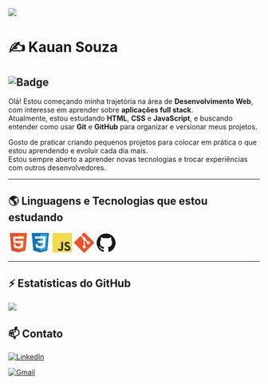 <img src="https://tse3.mm.bing.net/th/id/OIP.7zUpZp8OiodoiuHw1L_2HQHaDu?cb=12&rs=1&pid=ImgDetMain&o=7&rm=3" width="250"/>

# ✍ Kauan Souza

## ![Badge](https://img.shields.io/badge/Desenvolvedor%20FullStack-0D1117?style=for-the-badge&logoColor=800080&labelColor=800080&color=0D1117)

Olá! Estou começando minha trajetória na área de **Desenvolvimento Web**, com interesse em aprender sobre **aplicações full stack**.  
Atualmente, estou estudando **HTML**, **CSS** e **JavaScript**, e buscando entender como usar **Git** e **GitHub** para organizar e versionar meus projetos.

Gosto de praticar criando pequenos projetos para colocar em prática o que estou aprendendo e evoluir cada dia mais.  
Estou sempre aberto a aprender novas tecnologias e trocar experiências com outros desenvolvedores.

---

## 🌎 Linguagens e Tecnologias que estou estudando

<p align="left">
  <img src="https://raw.githubusercontent.com/devicons/devicon/master/icons/html5/html5-original.svg" alt="HTML" width="40" height="40"/>
  <img src="https://raw.githubusercontent.com/devicons/devicon/master/icons/css3/css3-original.svg" alt="CSS" width="40" height="40"/>
  <img src="https://raw.githubusercontent.com/devicons/devicon/master/icons/javascript/javascript-original.svg" alt="JavaScript" width="40" height="40"/>
  <img src="https://raw.githubusercontent.com/devicons/devicon/master/icons/git/git-original.svg" alt="Git" width="40" height="40"/>
  <img src="https://raw.githubusercontent.com/devicons/devicon/master/icons/github/github-original.svg" alt="GitHub" width="40" height="40"/>
</p>

---

## ⚡ Estatísticas do GitHub

<p align="left">
  <img height="180em" src="https://github-readme-stats.vercel.app/api?username=ks7m&show_icons=true&theme=dark&include_all_commits=true&count_private=true"/>
 
</p>

## 📫 Contato

[![LinkedIn](https://img.shields.io/badge/LinkedIn-Kauan%20Araujo-0077B5?style=for-the-badge&logo=linkedin&logoColor=white)](https://www.linkedin.com/in/kauan-araujoo)

[![Gmail](https://img.shields.io/badge/Email-kauazinhoeu62@gmail.com-D14836?style=for-the-badge&logo=gmail&logoColor=white)](mailto:kauazinhoeu62@gmail.com)

